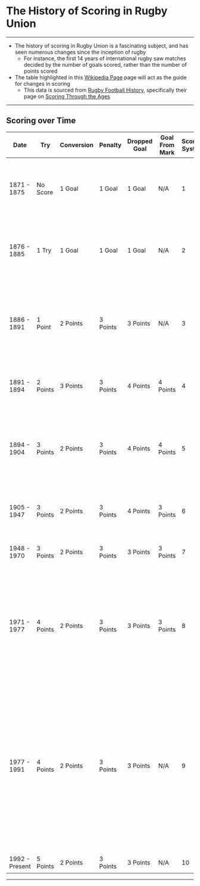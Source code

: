# The History of Scoring in Rugby Union
-----
- The history of scoring in Rugby Union is a fascinating subject, and has seen numerous changes since the inception of rugby
    - For instance, the first 14 years of international rugby saw matches decided by the number of goals scored, rather than the number of points scored
- The table highlighted in this [Wikipedia Page](https://en.wikipedia.org/wiki/History_of_rugby_union#Scoring) page will act as the guide for changes in scoring
    - This data is sourced from [Rugby Football History](https://www.rugbyfootballhistory.com/), specifically their page on [Scoring Through the Ages](https://www.rugbyfootballhistory.com/scoring.htm)
-----
## Scoring over Time
| Date | Try | Conversion | Penalty | Dropped Goal | Goal From Mark | Scoring System | Notes | Date Range |
| ----------- | ----------- | ----------- | ----------- | ----------- | ----------- | ----------- | ----------- | ----------- |
| 1871 - 1875 | No Score | 1 Goal | 1 Goal | 1 Goal | N/A | 1 | Matches decided by a majority of Goals. A Try was required to score a conversion-goal | `matchDate <= 1875-12-31` |
| 1876 - 1885 | 1 Try | 1 Goal | 1 Goal | 1 Goal | N/A | 2 | Like above, but if number of Goals were equal, the number of Tries was used as a tie-breaker | `matchDate` between `1876-01-01` & `1885-12-31` |
| 1886 - 1891 | 1 Point | 2 Points | 3 Points | 3 Points | N/A | 3 | All Tests played in 1891 were played as a part of the [1891 Home Nations Championship](https://en.wikipedia.org/wiki/1891_Home_Nations_Championship#Scoring_system), which used Scoring System 3 | `matchDate` between `1886-01-01` & `1891-12-31` |
| 1891 - 1894 | 2 Points | 3 Points | 3 Points | 4 Points | 4 Points | 4 | | `matchDate` between `1892-01-01` & `1893-12-31` |
| 1894 - 1904 | 3 Points | 2 Points | 3 Points | 4 Points | 4 Points | 5 | All Tests played in 1894 were played as a part of the [1894 Home Nations Championship](https://en.wikipedia.org/wiki/1894_Home_Nations_Championship#Scoring_system), which used Scoring System 5 | `matchDate` between `1894-01-01` & `1904-12-31` |
| 1905 - 1947 | 3 Points | 2 Points | 3 Points | 4 Points | 3 Points | 6 | | `matchDate` between `1905-01-01` & `1947-12-31` |
| 1948 - 1970 | 3 Points | 2 Points | 3 Points | 3 Points | 3 Points | 7 | | `matchDate` between `1948-01-01` & `1970-12-31` |
| 1971 - 1977 | 4 Points | 2 Points | 3 Points | 3 Points | 3 Points | 8 | The last [_Goal From Mark_](https://en.wikipedia.org/wiki/Goal_from_mark) was scored by Romania against France on 1971-12-11. This means that, for practical purposes, 1971 is the only year that meets Scoring System 8 | `matchDate` between `1970-01-01` & `1971-12-31` |
| 1977 - 1991 | 4 Points | 2 Points | 3 Points | 3 Points | N/A | 9 | As the only diference between Scoring System 9 and Scoring System 8 is the fact that the [_Goal From Mark_](https://en.wikipedia.org/wiki/Goal_from_mark) was replaced by the Free Kick Law in 1977, and the last Goal From Mark was kicked in 1971, this scoring system can be applied to all matches from 1972 to 1991 | `matchDate` between `1972-01-01` & `1991-12-31` |
| 1992 - Present | 5 Points | 2 Points | 3 Points | 3 Points | N/A | 10 | | `matchDate >= 1992-01-01` |

-----
